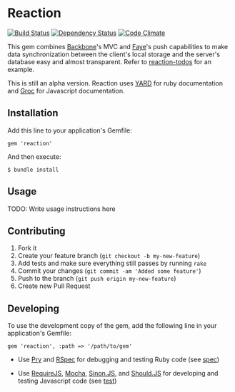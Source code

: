 # Reaction

[![Build Status](https://secure.travis-ci.org/jimjh/reaction.png)](http://travis-ci.org/jimjh/reaction)
[![Dependency Status](https://gemnasium.com/jimjh/reaction.png)](https://gemnasium.com/jimjh/reaction)
[![Code Climate](https://codeclimate.com/badge.png)](https://codeclimate.com/github/jimjh/reaction)

This gem combines [Backbone][backbone]'s MVC and [Faye][faye]'s push
capabilities to make data synchronization between the client's local storage
and the server's database easy and almost transparent.  Refer to
[reaction-todos][todos] for an example.

This is still an alpha version. Reaction uses [YARD][yard] for ruby
documentation and [Groc][groc] for Javascript documentation.

## Installation

Add this line to your application's Gemfile:

    gem 'reaction'

And then execute:

    $ bundle install

## Usage

TODO: Write usage instructions here

## Contributing

1. Fork it
1. Create your feature branch (`git checkout -b my-new-feature`)
1. Add tests and make sure everything still passes by running `rake`
1. Commit your changes (`git commit -am 'Added some feature'`)
1. Push to the branch (`git push origin my-new-feature`)
1. Create new Pull Request

## Developing

To use the development copy of the gem, add the following line in your application's Gemfile:

    gem 'reaction', :path => '/path/to/gem'

* Use [Pry][pry] and [RSpec][rspec] for debugging and testing Ruby code (see [spec][spec])
* Use [RequireJS][require], [Mocha][mocha], [Sinon.JS][sinon], and [Should.JS][should] for developing and testing Javascript code (see [test][test])


  [todos]: https://github.com/jimjh/reaction-todos
  [backbone]: http://backbonejs.org
  [faye]: http://faye.jcoglan.com
  [yard]: http://yardoc.org/
  [groc]: http://nevir.github.com/groc/
  [mocha]: http://visionmedia.github.com/mocha/
  [require]: http://requirejs.org/
  [pry]: http://pryrepl.org/
  [rspec]: http://rspec.info/
  [sinon]: http://sinonjs.org/
  [spec]: https://github.com/jimjh/reaction/tree/master/spec
  [test]: https://github.com/jimjh/reaction/tree/master/test
  [should]: https://github.com/visionmedia/should.js
